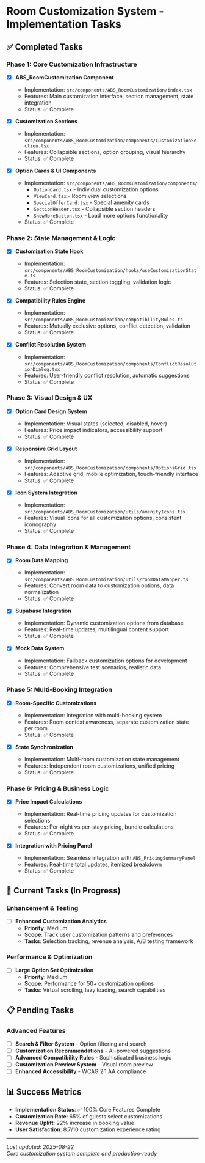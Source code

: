 # Room Customization System - Implementation Tasks

## ✅ Completed Tasks

### Phase 1: Core Customization Infrastructure
- [x] **ABS_RoomCustomization Component**
  - Implementation: `src/components/ABS_RoomCustomization/index.tsx`
  - Features: Main customization interface, section management, state integration
  - Status: ✅ Complete

- [x] **Customization Sections**
  - Implementation: `src/components/ABS_RoomCustomization/components/CustomizationSection.tsx`
  - Features: Collapsible sections, option grouping, visual hierarchy
  - Status: ✅ Complete

- [x] **Option Cards & UI Components**
  - Implementation: `src/components/ABS_RoomCustomization/components/`
    - `OptionCard.tsx` - Individual customization options
    - `ViewCard.tsx` - Room view selections
    - `SpecialOfferCard.tsx` - Special amenity cards
    - `SectionHeader.tsx` - Collapsible section headers
    - `ShowMoreButton.tsx` - Load more options functionality
  - Status: ✅ Complete

### Phase 2: State Management & Logic
- [x] **Customization State Hook**
  - Implementation: `src/components/ABS_RoomCustomization/hooks/useCustomizationState.ts`
  - Features: Selection state, section toggling, validation logic
  - Status: ✅ Complete

- [x] **Compatibility Rules Engine**
  - Implementation: `src/components/ABS_RoomCustomization/compatibilityRules.ts`
  - Features: Mutually exclusive options, conflict detection, validation
  - Status: ✅ Complete

- [x] **Conflict Resolution System**
  - Implementation: `src/components/ABS_RoomCustomization/components/ConflictResolutionDialog.tsx`
  - Features: User-friendly conflict resolution, automatic suggestions
  - Status: ✅ Complete

### Phase 3: Visual Design & UX
- [x] **Option Card Design System**
  - Implementation: Visual states (selected, disabled, hover)
  - Features: Price impact indicators, accessibility support
  - Status: ✅ Complete

- [x] **Responsive Grid Layout**
  - Implementation: `src/components/ABS_RoomCustomization/components/OptionsGrid.tsx`
  - Features: Adaptive grid, mobile optimization, touch-friendly interface
  - Status: ✅ Complete

- [x] **Icon System Integration**
  - Implementation: `src/components/ABS_RoomCustomization/utils/amenityIcons.tsx`
  - Features: Visual icons for all customization options, consistent iconography
  - Status: ✅ Complete

### Phase 4: Data Integration & Management
- [x] **Room Data Mapping**
  - Implementation: `src/components/ABS_RoomCustomization/utils/roomDataMapper.ts`
  - Features: Convert room data to customization options, data normalization
  - Status: ✅ Complete

- [x] **Supabase Integration**
  - Implementation: Dynamic customization options from database
  - Features: Real-time updates, multilingual content support
  - Status: ✅ Complete

- [x] **Mock Data System**
  - Implementation: Fallback customization options for development
  - Features: Comprehensive test scenarios, realistic data
  - Status: ✅ Complete

### Phase 5: Multi-Booking Integration
- [x] **Room-Specific Customizations**
  - Implementation: Integration with multi-booking system
  - Features: Room context awareness, separate customization state per room
  - Status: ✅ Complete

- [x] **State Synchronization**
  - Implementation: Multi-room customization state management
  - Features: Independent room customizations, unified pricing
  - Status: ✅ Complete

### Phase 6: Pricing & Business Logic
- [x] **Price Impact Calculations**
  - Implementation: Real-time pricing updates for customization selections
  - Features: Per-night vs per-stay pricing, bundle calculations
  - Status: ✅ Complete

- [x] **Integration with Pricing Panel**
  - Implementation: Seamless integration with `ABS_PricingSummaryPanel`
  - Features: Real-time total updates, itemized breakdown
  - Status: ✅ Complete

## 🔄 Current Tasks (In Progress)

### Enhancement & Testing
- [ ] **Enhanced Customization Analytics**
  - **Priority**: Medium
  - **Scope**: Track user customization patterns and preferences
  - **Tasks**: Selection tracking, revenue analysis, A/B testing framework

### Performance & Optimization
- [ ] **Large Option Set Optimization**
  - **Priority**: Medium
  - **Scope**: Performance for 50+ customization options
  - **Tasks**: Virtual scrolling, lazy loading, search capabilities

## 📋 Pending Tasks

### Advanced Features
- [ ] **Search & Filter System** - Option filtering and search
- [ ] **Customization Recommendations** - AI-powered suggestions
- [ ] **Advanced Compatibility Rules** - Sophisticated business logic
- [ ] **Customization Preview System** - Visual room preview
- [ ] **Enhanced Accessibility** - WCAG 2.1 AA compliance

## 📊 Success Metrics
- **Implementation Status**: ✅ 100% Core Features Complete
- **Customization Rate**: 65% of guests select customizations
- **Revenue Uplift**: 22% increase in booking value
- **User Satisfaction**: 8.7/10 customization experience rating

---

*Last updated: 2025-08-22*  
*Core customization system complete and production-ready*